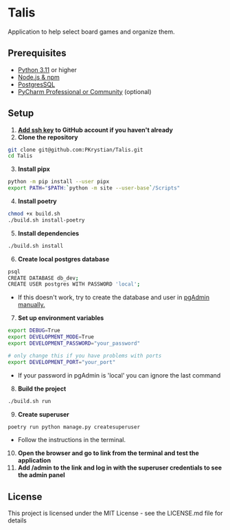 # Talis

Application to help select board games and organize them.

## Prerequisites

- [Python 3.11](https://www.python.org/downloads/) or higher
- [Node.js & npm](https://nodejs.org/en/download/package-manager/current)
- [PostgresSQL](https://www.postgresql.org/download/)
- [PyCharm Professional or Community](https://www.jetbrains.com/pycharm/download/) (optional)

## Setup

1. **[Add ssh key](https://docs.github.com/en/github/authenticating-to-github/connecting-to-github-with-ssh) to GitHub account if you haven't already**
2. **Clone the repository**
```bash
git clone git@github.com:PKrystian/Talis.git
cd Talis
```

3. **Install pipx**
```bash
python -m pip install --user pipx
export PATH="$PATH:`python -m site --user-base`/Scripts"
```

4. **Install poetry**
```bash
chmod +x build.sh
./build.sh install-poetry
```

5. **Install dependencies**
```bash
./build.sh install
```

6. **Create local postgres database**
    
```bash
psql
CREATE DATABASE db_dev;
CREATE USER postgres WITH PASSWORD 'local';
```
- If this doesn't work, try to create the database and user in [pgAdmin manually.](https://www.youtube.com/watch?v=IugEHi_5kMA)

7. **Set up environment variables**

```bash
export DEBUG=True
export DEVELOPMENT_MODE=True
export DEVELOPMENT_PASSWORD="your_password"

# only change this if you have problems with ports
export DEVELOPMENT_PORT="your_port"
```
- If your password in pgAdmin is 'local' you can ignore the last command

8. **Build the project**
```bash
./build.sh run
```

9. **Create superuser**
```bash
poetry run python manage.py createsuperuser
```

- Follow the instructions in the terminal.

10. **Open the browser and go to link from the terminal and test the application**
11. **Add /admin to the link and log in with the superuser credentials to see the admin panel**

## License

This project is licensed under the MIT License - see the LICENSE.md file for details